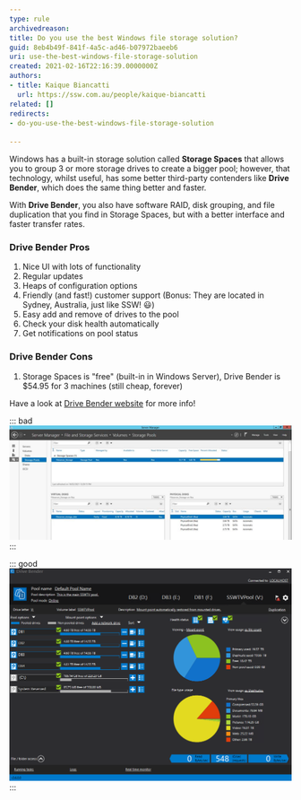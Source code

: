 ```yaml
---
type: rule
archivedreason: 
title: Do you use the best Windows file storage solution?
guid: 8eb4b49f-841f-4a5c-ad46-b07972baeeb6
uri: use-the-best-windows-file-storage-solution
created: 2021-02-16T22:16:39.0000000Z
authors:
- title: Kaique Biancatti
  url: https://ssw.com.au/people/kaique-biancatti
related: []
redirects:
- do-you-use-the-best-windows-file-storage-solution

---
```


Windows has a built-in storage solution called **Storage Spaces** that allows you to group 3 or more storage drives to create a bigger pool; however, that technology, whilst useful, has some better third-party contenders like **Drive Bender**, which does the same thing better and faster.

<!--endintro-->

With **Drive Bender**, you also have software RAID, disk grouping, and file duplication that you find in Storage Spaces, but with a better interface and faster transfer rates.

### Drive Bender Pros

1. Nice UI with lots of functionality
2. Regular updates
3. Heaps of configuration options
4. Friendly (and fast!) customer support (Bonus: They are located in Sydney, Australia, just like SSW! 😃)
5. Easy add and remove of drives to the pool
6. Check your disk health automatically
7. Get notifications on pool status

### Drive Bender Cons

1. Storage Spaces is "free" (built-in in Windows Server), Drive Bender is $54.95 for 3 machines (still cheap, forever)

Have a look at [Drive Bender website](https://www.division-m.com/drivebender/) for more info!

::: bad  
![Figure: Bad example – Bad UI for Storage Spaces](storage-spaces.jpg)  
:::

::: good  
![Figure: Good example – Nice UI for Drive Bender](drive-bender.png)  
:::
